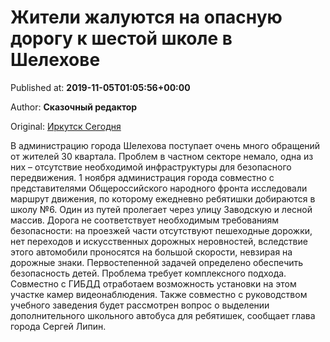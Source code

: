 
# Жители жалуются на опасную дорогу к шестой школе в Шелехове

Published at: **2019-11-05T01:05:56+00:00**

Author: **Сказочный редактор**

Original: [Иркутск Сегодня](https://irk.today/2019/11/05/zhiteli-zhalujutsja-na-opasnuju-dorogu-k-shkole-v-30-om-kvartale-shelehova/)

В администрацию города Шелехова поступает очень много обращений от жителей 30 квартала. Проблем в частном секторе немало, одна из них – отсутствие необходимой инфраструктуры для безопасного передвижения.
1 ноября администрация города совместно с представителями Общероссийского народного фронта исследовали маршрут движения, по которому ежедневно ребятишки добираются в школу №6.
Один из путей пролегает через улицу Заводскую и лесной массив. Дорога не соответствует необходимым требованиям безопасности: на проезжей части отсутствуют пешеходные дорожки, нет переходов и искусственных дорожных неровностей, вследствие этого автомобили проносятся на большой скорости, невзирая на дорожные знаки.
Первостепенной задачей определено обеспечить безопасность детей. Проблема требует комплексного подхода. Совместно с ГИБДД отработаем возможность установки на этом участке камер видеонаблюдения.
Также совместно с руководством учебного заведения будет рассмотрен вопрос о выделении дополнительного школьного автобуса для ребятишек, сообщает глава города Сергей Липин.
